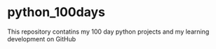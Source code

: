 # python_100days

This repository contatins my 100 day python projects and my learning development on GitHub
